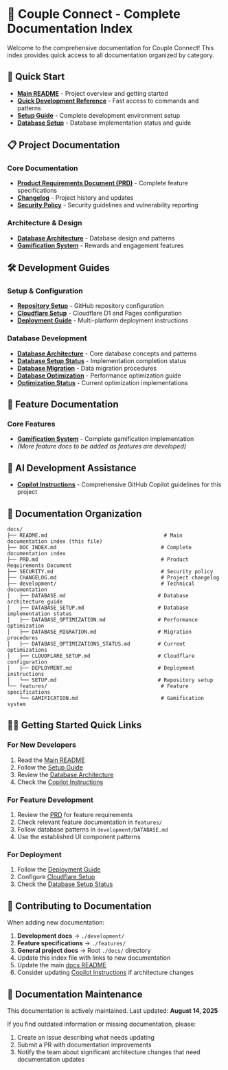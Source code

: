 # 📖 Couple Connect - Complete Documentation Index

Welcome to the comprehensive documentation for Couple Connect! This index provides quick access to all documentation organized by category.

## 🚀 Quick Start

- **[Main README](../README.md)** - Project overview and getting started
- **[Quick Development Reference](../QUICK_DEV_REFERENCE.md)** - Fast access to commands and patterns
- **[Setup Guide](./development/SETUP.md)** - Complete development environment setup
- **[Database Setup](./development/DATABASE_SETUP.md)** - Database implementation status and guide

## 📋 Project Documentation

### Core Documentation

- **[Product Requirements Document (PRD)](./PRD.md)** - Complete feature specifications
- **[Changelog](./CHANGELOG.md)** - Project history and updates
- **[Security Policy](./SECURITY.md)** - Security guidelines and vulnerability reporting

### Architecture & Design

- **[Database Architecture](./development/DATABASE.md)** - Database design and patterns
- **[Gamification System](./features/GAMIFICATION.md)** - Rewards and engagement features

## 🛠️ Development Guides

### Setup & Configuration

- **[Repository Setup](./development/SETUP.md)** - GitHub repository configuration
- **[Cloudflare Setup](./development/CLOUDFLARE_SETUP.md)** - Cloudflare D1 and Pages configuration
- **[Deployment Guide](./development/DEPLOYMENT.md)** - Multi-platform deployment instructions

### Database Development

- **[Database Architecture](./development/DATABASE.md)** - Core database concepts and patterns
- **[Database Setup Status](./development/DATABASE_SETUP.md)** - Implementation completion status
- **[Database Migration](./development/DATABASE_MIGRATION.md)** - Data migration procedures
- **[Database Optimization](./development/DATABASE_OPTIMIZATION.md)** - Performance optimization guide
- **[Optimization Status](./development/DATABASE_OPTIMIZATIONS_STATUS.md)** - Current optimization implementations

## 🎯 Feature Documentation

### Core Features

- **[Gamification System](./features/GAMIFICATION.md)** - Complete gamification implementation
- _(More feature docs to be added as features are developed)_

## 🤖 AI Development Assistance

- **[Copilot Instructions](../.github/.copilot-instructions.md)** - Comprehensive GitHub Copilot guidelines for this project

## 📁 Documentation Organization

```
docs/
├── README.md                                      # Main documentation index (this file)
├── DOC_INDEX.md                                  # Complete documentation index
├── PRD.md                                        # Product Requirements Document
├── SECURITY.md                                   # Security policy
├── CHANGELOG.md                                  # Project changelog
├── development/                                  # Technical documentation
│   ├── DATABASE.md                              # Database architecture guide
│   ├── DATABASE_SETUP.md                        # Database implementation status
│   ├── DATABASE_OPTIMIZATION.md                 # Performance optimization
│   ├── DATABASE_MIGRATION.md                    # Migration procedures
│   ├── DATABASE_OPTIMIZATIONS_STATUS.md         # Current optimizations
│   ├── CLOUDFLARE_SETUP.md                      # Cloudflare configuration
│   ├── DEPLOYMENT.md                            # Deployment instructions
│   └── SETUP.md                                 # Repository setup
└── features/                                     # Feature specifications
    └── GAMIFICATION.md                           # Gamification system
```

## 🏃‍♂️ Getting Started Quick Links

### For New Developers

1. Read the [Main README](../README.md)
2. Follow the [Setup Guide](./development/SETUP.md)
3. Review the [Database Architecture](./development/DATABASE.md)
4. Check the [Copilot Instructions](../.github/.copilot-instructions.md)

### For Feature Development

1. Review the [PRD](./PRD.md) for feature requirements
2. Check relevant feature documentation in `features/`
3. Follow database patterns in `development/DATABASE.md`
4. Use the established UI component patterns

### For Deployment

1. Follow the [Deployment Guide](./development/DEPLOYMENT.md)
2. Configure [Cloudflare Setup](./development/CLOUDFLARE_SETUP.md)
3. Check the [Database Setup Status](./development/DATABASE_SETUP.md)

## 📝 Contributing to Documentation

When adding new documentation:

1. **Development docs** → `./development/`
2. **Feature specifications** → `./features/`
3. **General project docs** → Root `./docs/` directory
4. Update this index file with links to new documentation
5. Update the main [docs README](./README.md)
6. Consider updating [Copilot Instructions](../.github/.copilot-instructions.md) if architecture changes

## 🔄 Documentation Maintenance

This documentation is actively maintained. Last updated: **August 14, 2025**

If you find outdated information or missing documentation, please:

1. Create an issue describing what needs updating
2. Submit a PR with documentation improvements
3. Notify the team about significant architecture changes that need documentation updates

